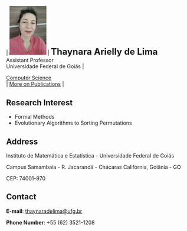 | <img src="foto.jpg" alt="drawing" width="100"/> | **<font size="+2">Thaynara Arielly de Lima</font>**<br>Assistant Professor<br>Universidade Federal de Goiás |

<a href="http://www.cic.unb.br">Computer Science</a> 
<br>
| <a href="Publications.md">More on Publications</a> |

## Research Interest

- Formal Methods
- Evolutionary Algorithms to Sorting Permutations

## Address

Instituto de Matemática e Estatística - Universidade Federal de Goiás

Campus Samambaia - R. Jacarandá - Chácaras Califórnia, Goiânia - GO

CEP: 74001-970

## Contact
**E-mail**: thaynaradelima@ufg.br

**Phone Number**: +55 (62) 3521-1208


